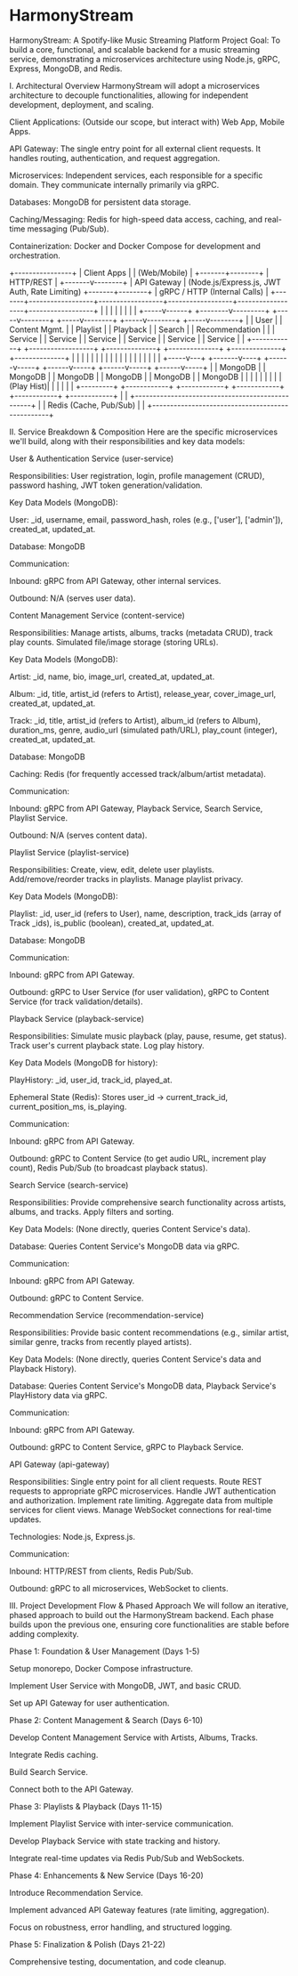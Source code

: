 # HarmonyStream

HarmonyStream: A Spotify-like Music Streaming Platform
Project Goal: To build a core, functional, and scalable backend for a music streaming service, demonstrating a microservices architecture using Node.js, gRPC, Express, MongoDB, and Redis.

I. Architectural Overview
HarmonyStream will adopt a microservices architecture to decouple functionalities, allowing for independent development, deployment, and scaling.

Client Applications: (Outside our scope, but interact with) Web App, Mobile Apps.

API Gateway: The single entry point for all external client requests. It handles routing, authentication, and request aggregation.

Microservices: Independent services, each responsible for a specific domain. They communicate internally primarily via gRPC.

Databases: MongoDB for persistent data storage.

Caching/Messaging: Redis for high-speed data access, caching, and real-time messaging (Pub/Sub).

Containerization: Docker and Docker Compose for development and orchestration.

+----------------+
| Client Apps |
| (Web/Mobile) |
+-------+--------+
| HTTP/REST
|
+-------v--------+
| API Gateway | (Node.js/Express.js, JWT Auth, Rate Limiting)
+-------+--------+
| gRPC / HTTP (Internal Calls)
|
+-------+------------------+------------------+------------------+------------------+------------------+
| | | | | | |
| +-----v------+ +--------v---------+ +-----v--------+ +-----v--------+ +-----v--------+ +-----v--------+
| | User | | Content Mgmt. | | Playlist | | Playback | | Search | | Recommendation |
| | Service | | Service | | Service | | Service | | Service | | Service |
| +------------+ +------------------+ +--------------+ +--------------+ +--------------+ +--------------+
| | | | | | | | |
| | | | | | | | |
| +-----v---+ +-------v----+ +------v-----+ +------v-----+ +------v-----+ +------v-----+
| | MongoDB | | MongoDB | | MongoDB | | MongoDB | | MongoDB | | MongoDB |
| | | | | | | | (Play Hist)| | | | |
| +---------+ +------------+ +------------+ +------------+ +------------+ +------------+
|
| +-------------------------------------------------+
| | Redis (Cache, Pub/Sub) |
| +-------------------------------------------------+

II. Service Breakdown & Composition
Here are the specific microservices we'll build, along with their responsibilities and key data models:

User & Authentication Service (user-service)

Responsibilities: User registration, login, profile management (CRUD), password hashing, JWT token generation/validation.

Key Data Models (MongoDB):

User: \_id, username, email, password_hash, roles (e.g., ['user'], ['admin']), created_at, updated_at.

Database: MongoDB

Communication:

Inbound: gRPC from API Gateway, other internal services.

Outbound: N/A (serves user data).

Content Management Service (content-service)

Responsibilities: Manage artists, albums, tracks (metadata CRUD), track play counts. Simulated file/image storage (storing URLs).

Key Data Models (MongoDB):

Artist: \_id, name, bio, image_url, created_at, updated_at.

Album: \_id, title, artist_id (refers to Artist), release_year, cover_image_url, created_at, updated_at.

Track: \_id, title, artist_id (refers to Artist), album_id (refers to Album), duration_ms, genre, audio_url (simulated path/URL), play_count (integer), created_at, updated_at.

Database: MongoDB

Caching: Redis (for frequently accessed track/album/artist metadata).

Communication:

Inbound: gRPC from API Gateway, Playback Service, Search Service, Playlist Service.

Outbound: N/A (serves content data).

Playlist Service (playlist-service)

Responsibilities: Create, view, edit, delete user playlists. Add/remove/reorder tracks in playlists. Manage playlist privacy.

Key Data Models (MongoDB):

Playlist: \_id, user_id (refers to User), name, description, track_ids (array of Track \_ids), is_public (boolean), created_at, updated_at.

Database: MongoDB

Communication:

Inbound: gRPC from API Gateway.

Outbound: gRPC to User Service (for user validation), gRPC to Content Service (for track validation/details).

Playback Service (playback-service)

Responsibilities: Simulate music playback (play, pause, resume, get status). Track user's current playback state. Log play history.

Key Data Models (MongoDB for history):

PlayHistory: \_id, user_id, track_id, played_at.

Ephemeral State (Redis): Stores user_id -> current_track_id, current_position_ms, is_playing.

Communication:

Inbound: gRPC from API Gateway.

Outbound: gRPC to Content Service (to get audio URL, increment play count), Redis Pub/Sub (to broadcast playback status).

Search Service (search-service)

Responsibilities: Provide comprehensive search functionality across artists, albums, and tracks. Apply filters and sorting.

Key Data Models: (None directly, queries Content Service's data).

Database: Queries Content Service's MongoDB data via gRPC.

Communication:

Inbound: gRPC from API Gateway.

Outbound: gRPC to Content Service.

Recommendation Service (recommendation-service)

Responsibilities: Provide basic content recommendations (e.g., similar artist, similar genre, tracks from recently played artists).

Key Data Models: (None directly, queries Content Service's data and Playback History).

Database: Queries Content Service's MongoDB data, Playback Service's PlayHistory data via gRPC.

Communication:

Inbound: gRPC from API Gateway.

Outbound: gRPC to Content Service, gRPC to Playback Service.

API Gateway (api-gateway)

Responsibilities: Single entry point for all client requests. Route REST requests to appropriate gRPC microservices. Handle JWT authentication and authorization. Implement rate limiting. Aggregate data from multiple services for client views. Manage WebSocket connections for real-time updates.

Technologies: Node.js, Express.js.

Communication:

Inbound: HTTP/REST from clients, Redis Pub/Sub.

Outbound: gRPC to all microservices, WebSocket to clients.

III. Project Development Flow & Phased Approach
We will follow an iterative, phased approach to build out the HarmonyStream backend. Each phase builds upon the previous one, ensuring core functionalities are stable before adding complexity.

Phase 1: Foundation & User Management (Days 1-5)

Setup monorepo, Docker Compose infrastructure.

Implement User Service with MongoDB, JWT, and basic CRUD.

Set up API Gateway for user authentication.

Phase 2: Content Management & Search (Days 6-10)

Develop Content Management Service with Artists, Albums, Tracks.

Integrate Redis caching.

Build Search Service.

Connect both to the API Gateway.

Phase 3: Playlists & Playback (Days 11-15)

Implement Playlist Service with inter-service communication.

Develop Playback Service with state tracking and history.

Integrate real-time updates via Redis Pub/Sub and WebSockets.

Phase 4: Enhancements & New Service (Days 16-20)

Introduce Recommendation Service.

Implement advanced API Gateway features (rate limiting, aggregation).

Focus on robustness, error handling, and structured logging.

Phase 5: Finalization & Polish (Days 21-22)

Comprehensive testing, documentation, and code cleanup.
